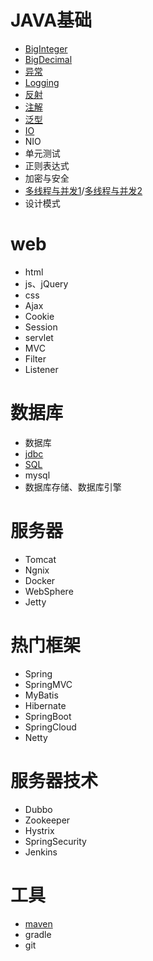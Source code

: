 # JAVA基础
- [BigInteger](java基础/02_BigInteger.md)
- [BigDecimal](java基础/03_BigDecimal.md)
- [异常](java基础/04_异常.md)
- [Logging](java基础/05_Logging.md)
- [反射](java基础/06_反射.md)
- [注解](java基础/07_注解.md)
- [泛型](java基础/08_泛型.md)
- [IO](./java基础/01_IO.md)
- NIO
- 单元测试
- 正则表达式
- 加密与安全
- [多线程与并发1](java基础/09_多线程与并发.md)/[多线程与并发2](java基础/10_多线程与并发2.md)
- 设计模式


# web
- html
- js、jQuery
- css
- Ajax
- Cookie
- Session
- servlet
- MVC
- Filter
- Listener

# 数据库
- 数据库
- [jdbc](数据库/01_jdbc.md)
- [SQL](数据库/02_SQL.md)
- mysql
- 数据库存储、数据库引擎

# 服务器
- Tomcat
- Ngnix
- Docker
- WebSphere
- Jetty

# 热门框架
- Spring
- SpringMVC
- MyBatis
- Hibernate
- SpringBoot
- SpringCloud
- Netty

# 服务器技术
- Dubbo
- Zookeeper
- Hystrix
- SpringSecurity
- Jenkins

# 工具
- [maven](工具/01_maven.md)
- gradle
- git